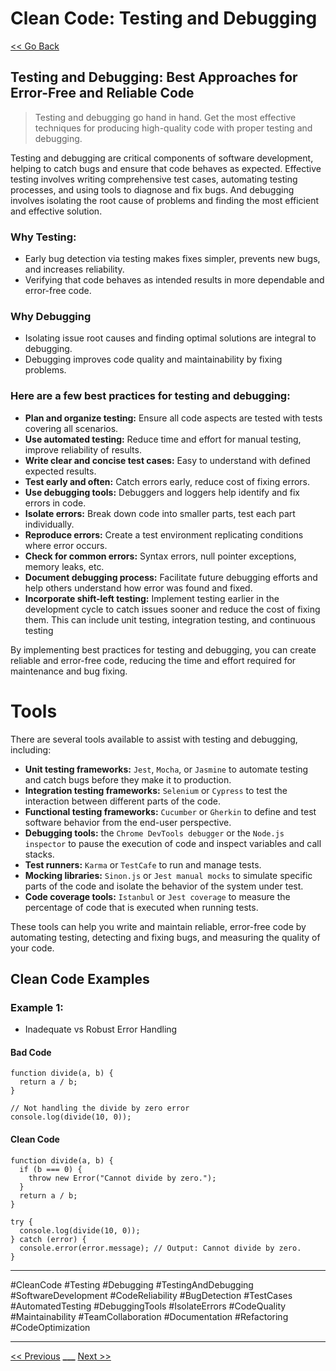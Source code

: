 # Clean Code: Testing and Debugging

[<< Go Back](../README.md)

## Testing and Debugging: Best Approaches for Error-Free and Reliable Code

> Testing and debugging go hand in hand. Get the most effective techniques for producing high-quality code with proper testing and debugging.

Testing and debugging are critical components of software development, helping to catch bugs and ensure that code behaves as expected. Effective testing involves writing comprehensive test cases, automating testing processes, and using tools to diagnose and fix bugs. And debugging involves isolating the root cause of problems and finding the most efficient and effective solution.

### Why Testing:

- Early bug detection via testing makes fixes simpler, prevents new bugs, and increases reliability.
- Verifying that code behaves as intended results in more dependable and error-free code.

### Why Debugging

- Isolating issue root causes and finding optimal solutions are integral to debugging.
- Debugging improves code quality and maintainability by fixing problems.

### Here are a few best practices for testing and debugging:

- **Plan and organize testing:** Ensure all code aspects are tested with tests covering all scenarios.
- **Use automated testing:** Reduce time and effort for manual testing, improve reliability of results.
- **Write clear and concise test cases:** Easy to understand with defined expected results.
- **Test early and often:** Catch errors early, reduce cost of fixing errors.
- **Use debugging tools:** Debuggers and loggers help identify and fix errors in code.
- **Isolate errors:** Break down code into smaller parts, test each part individually.
- **Reproduce errors:** Create a test environment replicating conditions where error occurs.
- **Check for common errors:** Syntax errors, null pointer exceptions, memory leaks, etc.
- **Document debugging process:** Facilitate future debugging efforts and help others understand how error was found and fixed.
- **Incorporate shift-left testing:** Implement testing earlier in the development cycle to catch issues sooner and reduce the cost of fixing them. This can include unit testing, integration testing, and continuous testing

By implementing best practices for testing and debugging, you can create reliable and error-free code, reducing the time and effort required for maintenance and bug fixing.

# Tools
There are several tools available to assist with testing and debugging, including:

- **Unit testing frameworks:** `Jest`, `Mocha`, or `Jasmine` to automate testing and catch bugs before they make it to production.
- **Integration testing frameworks:** `Selenium` or `Cypress` to test the interaction between different parts of the code.
- **Functional testing frameworks:** `Cucumber` or `Gherkin` to define and test software behavior from the end-user perspective.
- **Debugging tools:** the `Chrome DevTools debugger` or the `Node.js inspector` to pause the execution of code and inspect variables and call stacks.
- **Test runners:** `Karma` or `TestCafe` to run and manage tests.
- **Mocking libraries:** `Sinon.js` or `Jest manual mocks` to simulate specific parts of the code and isolate the behavior of the system under test.
- **Code coverage tools:** `Istanbul` or `Jest coverage` to measure the percentage of code that is executed when running tests.

These tools can help you write and maintain reliable, error-free code by automating testing, detecting and fixing bugs, and measuring the quality of your code.


## Clean Code Examples

### Example 1:

- Inadequate vs Robust Error Handling

#### Bad Code

```JS
function divide(a, b) {
  return a / b;
}

// Not handling the divide by zero error
console.log(divide(10, 0));
```

#### Clean Code

```JS
function divide(a, b) {
  if (b === 0) {
    throw new Error("Cannot divide by zero.");
  }
  return a / b;
}

try {
  console.log(divide(10, 0));
} catch (error) {
  console.error(error.message); // Output: Cannot divide by zero.
}

```

---

#CleanCode #Testing #Debugging #TestingAndDebugging #SoftwareDevelopment #CodeReliability #BugDetection #TestCases #AutomatedTesting #DebuggingTools #IsolateErrors #CodeQuality #Maintainability #TeamCollaboration #Documentation #Refactoring #CodeOptimization

---

[<< Previous](../day-06-effective-commenting/README.md) **\_\_\_**
[Next >>](../day-08-code-formatting-and-layout/README.md)
